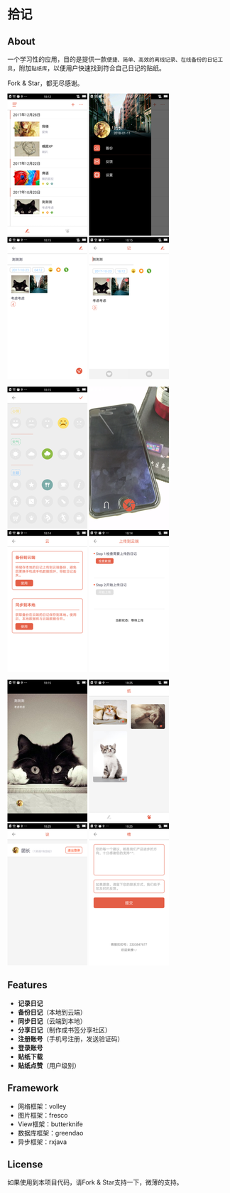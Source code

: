 拾记
================================

## About
一个学习性的应用，目的是提供一款`便捷、简单、高效的离线记录、在线备份的日记工具`，附加`贴纸库`，以便用户快速找到符合自己日记的贴纸。  

Fork & Star，都无尽感谢。

![Sample 2](art/Screenshot_1_180.png) ![Sample 2](art/Screenshot_2_180.png) ![Sample 2](art/Screenshot_3_180.png) ![Sample 2](art/Screenshot_4_180.png)

![Sample 2](art/Screenshot_5_180.png) ![Sample 2](art/Screenshot_6_180.png) ![Sample 2](art/Screenshot_7_180.png) ![Sample 2](art/Screenshot_8_180.png)

![Sample 2](art/Screenshot_9_180.png) ![Sample 2](art/Screenshot_10_180.png) ![Sample 2](art/Screenshot_11_180.png) ![Sample 2](art/Screenshot_12_180.png)

## Features
* **记录日记**
* **备份日记**（本地到云端）
* **同步日记**（云端到本地）
* **分享日记**（制作成书签分享社区）
* **注册账号**（手机号注册，发送验证码）
* **登录账号**
* **贴纸下载**
* **贴纸点赞**（用户级别）

## Framework
* 网络框架：volley
* 图片框架：fresco
* View框架：butterknife
* 数据库框架：greendao
* 异步框架：rxjava

## License
如果使用到本项目代码，请Fork & Star支持一下，微薄的支持。
